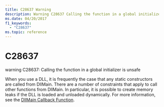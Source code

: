 ```yaml
---
title: C28637 Warning
description: Warning C28637 Calling the function in a global initializer is unsafe.
ms.date: 04/20/2017
f1_keywords: 
  - "C28637"
ms.topic: reference
---
```


# C28637


warning C28637: Calling the function in a global initializer is unsafe

When you use a DLL, it is frequently the case that any static constructors are called from DllMain. There are a number of constraints that apply to call other functions from DllMain. In particular, it is possible to create memory leaks if the DLL is loaded and unloaded dynamically. For more information, see the [DllMain Callback Function](/windows/win32/dlls/dllmain).

 

